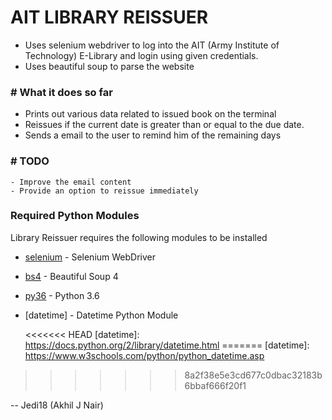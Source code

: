 # AIT LIBRARY REISSUER



  - Uses selenium webdriver to log into the AIT (Army Institute of Technology) E-Library and login using given credentials.
  - Uses beautiful soup to parse the website
### # What it does so far

  - Prints out various data related to issued book on the terminal
  - Reissues if the current date is greater than or equal to the due date.
  - Sends a email to the user to remind him of the remaining days

### # TODO

    - Improve the email content
    - Provide an option to reissue immediately

### Required Python Modules

Library Reissuer requires the following modules to be installed

* [selenium] - Selenium WebDriver
* [bs4] - Beautiful Soup 4
* [py36] - Python 3.6
* [datetime] - Datetime Python Module



   [selenium]: <https://www.seleniumhq.org/>
   [bs4]: <https://www.crummy.com/software/BeautifulSoup/bs4/doc/>
   [py36]: <https://www.python.org/downloads/release/python-360/>
<<<<<<< HEAD
   [datetime]: <https://docs.python.org/2/library/datetime.html>
=======
   [datetime]: <https://www.w3schools.com/python/python_datetime.asp>
>>>>>>> 8a2f38e5e3cd677c0dbac32183b6bbaf666f20f1

   -- Jedi18 (Akhil J Nair)
